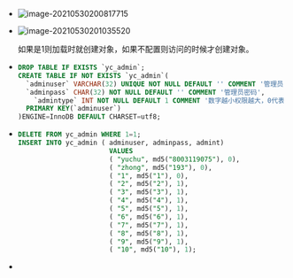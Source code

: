 + ![image-20210530200817715](C:\Users\雨初\AppData\Roaming\Typora\typora-user-images\image-20210530200817715.png)

+ ![image-20210530201035520](C:\Users\雨初\AppData\Roaming\Typora\typora-user-images\image-20210530201035520.png)

  如果是1则加载时就创建对象，如果不配置则访问的时候才创建对象。
  
+ ```sql
  DROP TABLE IF EXISTS `yc_admin`;
  CREATE TABLE IF NOT EXISTS `yc_admin`(
  	`adminuser` VARCHAR(32) UNIQUE NOT NULL DEFAULT '' COMMENT '管理员账号',
  	`adminpass` CHAR(32) NOT NULL DEFAULT '' COMMENT '管理员密码',
      `admintype` INT NOT NULL DEFAULT 1 COMMENT '数字越小权限越大，0代表超级管理员',
  	PRIMARY KEY(`adminuser`)
  )ENGINE=InnoDB DEFAULT CHARSET=utf8;
  ```

+ ```sql
  DELETE FROM yc_admin WHERE 1=1;
  INSERT INTO yc_admin ( adminuser, adminpass, admint)
                         VALUES
                         ( "yuchu", md5("8003119075"), 0),
                         ( "zhong", md5("193"), 0),
                         ( "1", md5("1"), 0),
                         ( "2", md5("2"), 1),
                         ( "3", md5("3"), 1),
                         ( "4", md5("4"), 1),
                         ( "5", md5("5"), 1),
                         ( "6", md5("6"), 1),
                         ( "7", md5("7"), 1),
                         ( "8", md5("8"), 1),
                         ( "9", md5("9"), 1),
                         ( "10", md5("10"), 1);
  ```

+ 